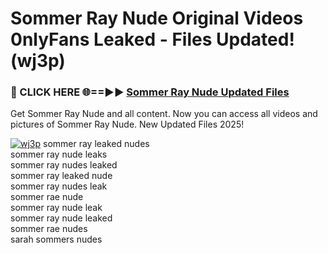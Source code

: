# Sommer Ray Nude Original Videos 0nlyFans Leaked - Files Updated! (wj3p)

<h3>🔴 CLICK HERE 🌐==►► <a href="https://tinyurl.com/yrmya6cz" rel="nofollow">Sommer Ray Nude Updated Files</a></h3>

Get Sommer Ray Nude and all content. Now you can access all videos and pictures of Sommer Ray Nude. New Updated Files 2025!

[![wj3p](https://i.imgur.com/FMdXYCs.gif)](https://tinyurl.com/yrmya6cz)
sommer ray leaked nudes<br>
sommer ray nude leaks<br>
sommer ray nudes leaked<br>
sommer ray leaked nude<br>
sommer ray nudes leak<br>
sommer rae nude<br>
sommer ray nude leak<br>
sommer ray nude leaked<br>
sommer rae nudes<br>
sarah sommers nudes